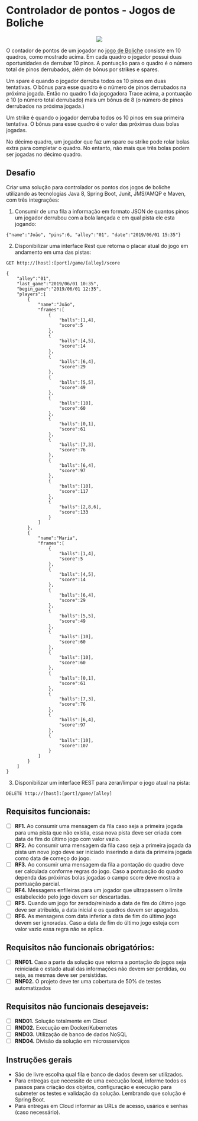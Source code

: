 # Controlador de pontos - Jogos de Boliche

<p align="center"><img src="https://jogarboliche.com.br/wp-content/uploads/2018/09/como-jogar-boliche-score.jpg" /></p>

O contador de pontos de um jogador no [jogo de Boliche](https://jogarboliche.com.br/como-jogar-boliche/) consiste em 10 quadros, como mostrado acima. Em cada quadro o jogador possui duas oportunidades de derrubar 10 pinos. A pontuação para o quadro é o número total de pinos derrubados, além de bônus por strikes e spares.

Um spare é quando o jogador derruba todos os 10 pinos em duas tentativas. O bônus para esse quadro é o número de pinos derrubados na próxima jogada. Então no quadro 1 da jogogadora Trace acima, a pontuação é 10 (o número total derrubado) mais um bônus de 8 (o número de pinos derrubados na próxima jogada.)

Um strike é quando o jogador derruba todos os 10 pinos em sua primeira tentativa. O bônus para esse quadro é o valor das próximas duas bolas jogadas.

No décimo quadro, um jogador que faz um spare ou strike pode rolar bolas extra para completar o quadro. No entanto, não mais que três bolas podem ser jogadas no décimo quadro.

## Desafio

Criar uma solução para controlador os pontos dos jogos de boliche utilizando as tecnologias Java 8, Spring Boot, Junit, JMS/AMQP e Maven, com três integrações:

1. Consumir de uma fila a informação em formato JSON de quantos pinos um jogador derrubou com a bola lançada e em qual pista ele esta jogando:
```
{"name":"João", "pins":6, "alley":"01", "date":"2019/06/01 15:35"}
```
2. Disponibilizar uma interface Rest que retorna o placar atual do jogo em andamento em uma das pistas:
```
GET http://[host]:[port]/game/[alley]/score

{ 
    "alley":"01",
    "last_game":"2019/06/01 10:35",
    "begin_game":"2019/06/01 12:35",
    "players":[ 
        { 
            "name":"João",
            "frames":[ 
                { 
                    "balls":[1,4],
                    "score":5
                },
                { 
                    "balls":[4,5],
                    "score":14
                },
                { 
                    "balls":[6,4],
                    "score":29
                },
                { 
                    "balls":[5,5],
                    "score":49
                },
                { 
                    "balls":[10],
                    "score":60
                },
                { 
                    "balls":[0,1],
                    "score":61
                },
                { 
                    "balls":[7,3],
                    "score":76
                },
                { 
                    "balls":[6,4],
                    "score":97
                },
                { 
                    "balls":[10],
                    "score":117
                },
                { 
                    "balls":[2,8,6],
                    "score":133
                }
            ]
        },
        { 
            "name":"Maria",
            "frames":[ 
                { 
                    "balls":[1,4],
                    "score":5
                },
                { 
                    "balls":[4,5],
                    "score":14
                },
                { 
                    "balls":[6,4],
                    "score":29
                },
                { 
                    "balls":[5,5],
                    "score":49
                },
                { 
                    "balls":[10],
                    "score":60
                },
                { 
                    "balls":[10],
                    "score":60
                },
                { 
                    "balls":[0,1],
                    "score":61
                },
                { 
                    "balls":[7,3],
                    "score":76
                },
                { 
                    "balls":[6,4],
                    "score":97
                },
                { 
                    "balls":[10],
                    "score":107
                }
            ]
        }
    ]
}
```
3. Disponibilizar um interface REST para zerar/limpar o jogo atual na pista:
```
DELETE http://[host]:[port]/game/[alley]
```
## Requisitos funcionais:

- [ ] **RF1.** Ao consumir uma mensagem da fila caso seja a primeira jogada para uma pista que não existia, essa nova pista deve ser criada com data de fim do último jogo com valor vazio.
- [ ] **RF2.** Ao consumir uma mensagem da fila caso seja a primeira jogada da pista um novo jogo deve ser iniciado inserindo a data da primeira jogada como data de começo do jogo.
- [ ] **RF3.** Ao consumir uma mensagem da fila a pontação do quadro deve ser calculada conforme regras do jogo. Caso a pontuação do quadro dependa das próximas bolas jogadas o campo score deve mostra a pontuação parcial.
- [ ] **RF4.** Messagens enfileiras para um jogador que ultrapassem o limite estabelecido pelo jogo devem ser descartadas.
- [ ] **RF5.** Quando um jogo for zerado/reiniado a data de fim do último jogo deve ser atribuida, a data inicial e os quadros devem ser apagados.
- [ ] **RF6.** As mensagens com data inferior a data de fim do último jogo devem ser ignoradas. Caso a data de fim do último jogo esteja com valor vazio essa regra não se aplica.

## Requisitos não funcionais obrigatórios:

- [ ] **RNF01.** Caso a parte da solução que retorna a pontação do jogos seja reiniciada o estado atual das informações não devem ser perdidas, ou seja, as mesmas deve ser persistidas.
- [ ] **RNF02.** O projeto deve ter uma cobertura de 50% de testes automatizados 

## Requisitos não funcionais desejaveis:

- [ ] **RND01.** Solução totalmente em Cloud
- [ ] **RND02.** Execução em Docker/Kubernetes
- [ ] **RND03.** Utilização de banco de dados NoSQL
- [ ] **RND04.** Divisão da solução em microsserviços

## Instruções gerais

- São de livre escolha qual fila e banco de dados devem ser utilizados.
- Para entregas que necessite de uma execução local, informe todos os passos para criação dos objetos, configuração e execução para submeter os testes e validação da solução. Lembrando que solução é Spring Boot.
- Para entregas em Cloud informar as URLs de acesso, usários e senhas (caso necessário).
